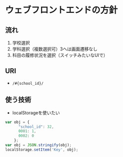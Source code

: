# ウェブフロントエンドの方針

## 流れ

1. 学校選択
1. 学科選択（複数選択可）3へは画面遷移なし
1. 科目の履修状況を選択（スイッチみたいなUIで）

## URI

- `/#{school_id}/`

## 使う技術

- localStorageを使いたい

```js
var obj = {
      "school_id": 32,
      0001: 1,
      0002: 0
    };
var obj = JSON.stringify(obj);
localStorage.setItem('Key', obj);
```
